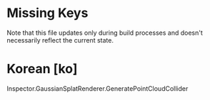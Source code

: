 # Missing Keys
Note that this file updates only during build processes and doesn't necessarily reflect the current state.

# Korean [ko]
Inspector.GaussianSplatRenderer.GeneratePointCloudCollider  


